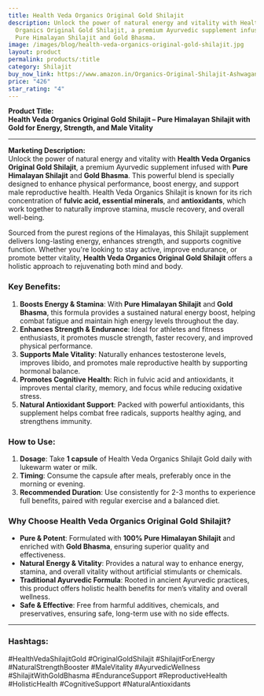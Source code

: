 ```yaml
---
title: Health Veda Organics Original Gold Shilajit
description: Unlock the power of natural energy and vitality with Health Veda
  Organics Original Gold Shilajit, a premium Ayurvedic supplement infused with
  Pure Himalayan Shilajit and Gold Bhasma.
image: /images/blog/health-veda-organics-original-gold-shilajit.jpg
layout: product
permalink: products/:title
category: Shilajit
buy_now_link: https://www.amazon.in/Organics-Original-Shilajit-Ashwagandha-Ayurvedic/dp/B0CCNVV1TR/ref=sr_1_35?crid=1YY2DLXEMCWUZ&tag=ayushmonk-21
price: "426"
star_rating: "4"
---
```

**Product Title:**  
**Health Veda Organics Original Gold Shilajit – Pure Himalayan Shilajit with Gold for Energy, Strength, and Male Vitality**

---

**Marketing Description:**  
Unlock the power of natural energy and vitality with **Health Veda Organics Original Gold Shilajit**, a premium Ayurvedic supplement infused with **Pure Himalayan Shilajit** and **Gold Bhasma**. This powerful blend is specially designed to enhance physical performance, boost energy, and support male reproductive health. Health Veda Organics Shilajit is known for its rich concentration of **fulvic acid, essential minerals**, and **antioxidants**, which work together to naturally improve stamina, muscle recovery, and overall well-being.

Sourced from the purest regions of the Himalayas, this Shilajit supplement delivers long-lasting energy, enhances strength, and supports cognitive function. Whether you're looking to stay active, improve endurance, or promote better vitality, **Health Veda Organics Original Gold Shilajit** offers a holistic approach to rejuvenating both mind and body.

### **Key Benefits**:
1. **Boosts Energy & Stamina**: With **Pure Himalayan Shilajit** and **Gold Bhasma**, this formula provides a sustained natural energy boost, helping combat fatigue and maintain high energy levels throughout the day.
2. **Enhances Strength & Endurance**: Ideal for athletes and fitness enthusiasts, it promotes muscle strength, faster recovery, and improved physical performance.
3. **Supports Male Vitality**: Naturally enhances testosterone levels, improves libido, and promotes male reproductive health by supporting hormonal balance.
4. **Promotes Cognitive Health**: Rich in fulvic acid and antioxidants, it improves mental clarity, memory, and focus while reducing oxidative stress.
5. **Natural Antioxidant Support**: Packed with powerful antioxidants, this supplement helps combat free radicals, supports healthy aging, and strengthens immunity.

### **How to Use**:
1. **Dosage**: Take **1 capsule** of Health Veda Organics Shilajit Gold daily with lukewarm water or milk.
2. **Timing**: Consume the capsule after meals, preferably once in the morning or evening.
3. **Recommended Duration**: Use consistently for 2-3 months to experience full benefits, paired with regular exercise and a balanced diet.

### **Why Choose Health Veda Organics Original Gold Shilajit?**
- **Pure & Potent**: Formulated with **100% Pure Himalayan Shilajit** and enriched with **Gold Bhasma**, ensuring superior quality and effectiveness.
- **Natural Energy & Vitality**: Provides a natural way to enhance energy, stamina, and overall vitality without artificial stimulants or chemicals.
- **Traditional Ayurvedic Formula**: Rooted in ancient Ayurvedic practices, this product offers holistic health benefits for men’s vitality and overall wellness.
- **Safe & Effective**: Free from harmful additives, chemicals, and preservatives, ensuring safe, long-term use with no side effects.

---

### **Hashtags**:  
#HealthVedaShilajitGold #OriginalGoldShilajit #ShilajitForEnergy #NaturalStrengthBooster #MaleVitality #AyurvedicWellness #ShilajitWithGoldBhasma #EnduranceSupport #ReproductiveHealth #HolisticHealth #CognitiveSupport #NaturalAntioxidants

